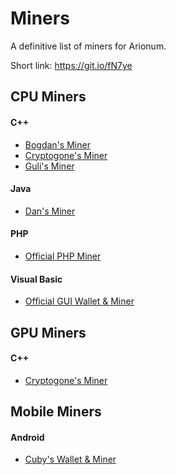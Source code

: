 # Miners

A definitive list of miners for Arionum.

Short link: https://git.io/fN7ye

## CPU Miners

#### C++

- [Bogdan's Miner](https://github.com/bogdanadnan/ariominer)
- [Cryptogone's Miner](https://bitbucket.org/cryptogone/arionum-gpu-miner)
- [Guli's Miner](https://bitbucket.org/guli13/arionum-gpu-miner)

#### Java

- [Dan's Miner](https://github.com/ProgrammerDan/arionum-java)

#### PHP

- [Official PHP Miner](https://github.com/arionum/miner)

#### Visual Basic

- [Official GUI Wallet & Miner](https://github.com/arionum/lightWalletGUI)

## GPU Miners

#### C++

- [Cryptogone's Miner](https://bitbucket.org/cryptogone/arionum-gpu-miner)

## Mobile Miners

#### Android

- [Cuby's Wallet & Miner](https://github.com/CuteCubed/Arionum-Wallet-Android)
